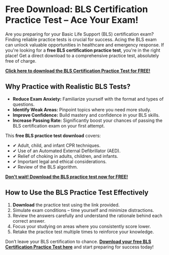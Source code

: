 # Free Download: BLS Certification Practice Test – Ace Your Exam!

Are you preparing for your Basic Life Support (BLS) certification exam? Finding reliable practice tests is crucial for success. Acing the BLS exam can unlock valuable opportunities in healthcare and emergency response. If you're looking for a **free BLS certification practice test**, you're in the right place! Get a direct download to a comprehensive practice test, absolutely free of charge.

[**Click here to download the BLS Certification Practice Test for FREE!**](https://udemywork.com/bls-certification-practice-test)

## Why Practice with Realistic BLS Tests?

*   **Reduce Exam Anxiety:** Familiarize yourself with the format and types of questions.
*   **Identify Weak Areas:** Pinpoint topics where you need more study.
*   **Improve Confidence:** Build mastery and confidence in your BLS skills.
*   **Increase Passing Rate:** Significantly boost your chances of passing the BLS certification exam on your first attempt.

This **free BLS practice test download** covers:

*   ✔ Adult, child, and infant CPR techniques.
*   ✔ Use of an Automated External Defibrillator (AED).
*   ✔ Relief of choking in adults, children, and infants.
*   ✔ Important legal and ethical considerations.
*   ✔ Review of the BLS algorithm.

[**Don't wait! Download the BLS practice test now for FREE!**](https://udemywork.com/bls-certification-practice-test)

## How to Use the BLS Practice Test Effectively

1.  **Download** the practice test using the link provided.
2.  Simulate exam conditions – time yourself and minimize distractions.
3.  Review the answers carefully and understand the rationale behind each correct answer.
4.  Focus your studying on areas where you consistently score lower.
5.  Retake the practice test multiple times to reinforce your knowledge.

Don’t leave your BLS certification to chance. **[Download your free BLS Certification Practice Test here](https://udemywork.com/bls-certification-practice-test)** and start preparing for success today!
